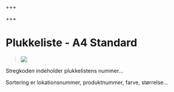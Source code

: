 +++

+++
# Plukkeliste - A4 Standard

> ![](https://thetis-ims-reports.s3.eu-west-1.amazonaws.com/examples/PickingList-1.png)

Stregkoden indeholder plukkelistens nummer...

Sortering er lokationsnummer, produktnummer, farve, størrelse...